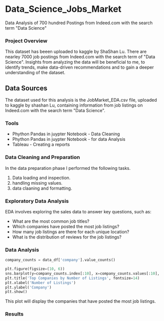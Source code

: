 # Data_Science_Jobs_Market
Data Analysis of 700 hundred Postings from Indeed.com with the search term "Data Science"

### Project Overview 

This dataset has beeen uploaded to kaggle by ShaShan Lu. There are nearley 7000 job postings from Indeed.com with the search term of "Data Science". Insights from analyzing the data will be beneficial to me, to identify trends, make data-driven recommendations and to gain a deeper understanding of the dataset.

## Data Sources

The dataset used for this analysis is the JobMarket_EDA.csv file, uploaded to kaggle by shashan Lu, containing information from job listings on Indeed.com with the search term "Data Science".

### Tools

- Phython Pandas in juypter Notebook - Data Cleaning
- Phython Pandas in juypter Notebook - for data Analysis
- Tableau - Creating a reports

### Data Cleaning and Preparation

In the data preparation phase I performed the following tasks.
1. Data loading and inspection.
2. handling missing values.
3. data claaning and formatting.

### Exploratory Data Analysis

EDA involves exploring the sales data to answer key questions, such as:

- What are the most common job titles?
- Which companies have posted the most job listings?
- How many job listings are there for each unique location?
- What is the distribution of reviews for the job listings?

### Data Analysis


```python
company_counts = data_df['company'].value_counts()

plt.figure(figsize=(10, 6))
sns.barplot(y=company_counts.index[:10], x=company_counts.values[:10], palette="magma")
plt.title('Top Companies by Number of Listings', fontsize=14)
plt.xlabel('Number of Listings')
plt.ylabel('Company')
plt.show()
```
This plot will display the companies that have posted the most job listings.

### Results






